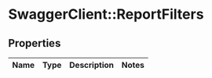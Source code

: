 # SwaggerClient::ReportFilters

## Properties
Name | Type | Description | Notes
------------ | ------------- | ------------- | -------------


